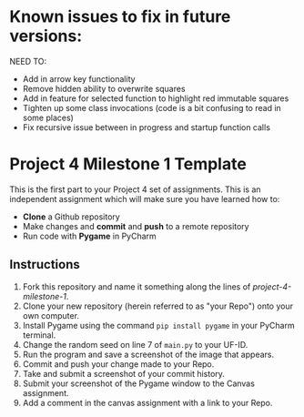 # Known issues to fix in future versions:
NEED TO:
- Add in arrow key functionality
- Remove hidden ability to overwrite squares
- Add in feature for selected function to highlight red immutable squares
- Tighten up some class invocations (code is a bit confusing to read in some places)
- Fix recursive issue between in progress and startup function calls

# Project 4 Milestone 1 Template
This is the first part to your Project 4 set of assignments. This is an independent assignment which will make sure you have learned how to:
- **Clone** a Github repository
- Make changes and **commit** and **push** to a remote repository
- Run code with **Pygame** in PyCharm

## Instructions
1. Fork this repository and name it something along the lines of *project-4-milestone-1*.
2. Clone your new repository (herein referred to as "your Repo") onto your own computer.
3. Install Pygame using the command `pip install pygame` in your PyCharm terminal.
4. Change the random seed on line 7 of `main.py` to your UF-ID.
5. Run the program and save a screenshot of the image that appears.
6. Commit and push your change made to your Repo.
7. Take and submit a screenshot of your commit history.
8. Submit your screenshot of the Pygame window to the Canvas assignment.
9. Add a comment in the canvas assignment with a link to your Repo.
